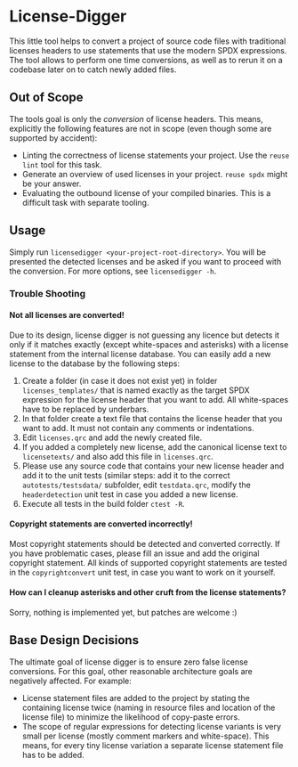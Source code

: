 # License-Digger

This little tool helps to convert a project of source code files with traditional licenses headers to use statements that use the modern SPDX expressions.
The tool allows to perform one time conversions, as well as to rerun it on a codebase later on to catch newly added files.

## Out of Scope

The tools goal is only the _conversion_ of license headers. This means, explicitly the following features are not in scope (even though some are supported by accident):

- Linting the correctness of license statements your project. Use the `reuse lint` tool for this task.
- Generate an overview of used licenses in your project. `reuse spdx` might be your answer.
- Evaluating the outbound license of your compiled binaries. This is a difficult task with separate tooling.

## Usage

Simply run `licensedigger <your-project-root-directory>`. You will be presented the detected licenses and be asked if you want to proceed with the conversion.
For more options, see `licensedigger -h`.

### Trouble Shooting

#### Not all licenses are converted!

Due to its design, license digger is not guessing any licence but detects it only if it matches exactly (except white-spaces and asterisks) with a license statement from the internal license database.
You can easily add a new license to the database by the following steps:

1. Create a folder (in case it does not exist yet) in folder `licenses_templates/` that is named exactly as the target SPDX expression for the license header that you want to add. All white-spaces have to be replaced by underbars.
2. In that folder create a text file that contains the license header that you want to add. It must not contain any comments or indentations.
3. Edit `licenses.qrc` and add the newly created file.
4. If you added a completely new license, add the canonical license text to `licensetexts/` and also add this file in `licenses.qrc`.
5. Please use any source code that contains your new license header and add it to the unit tests (similar steps: add it to the correct `autotests/testsdata/` subfolder, edit `testdata.qrc`, modify the `headerdetection` unit test in case you added a new license.
6. Execute all tests in the build folder `ctest -R`.

#### Copyright statements are converted incorrectly!

Most copyright statements should be detected and converted correctly. If you have problematic cases, please fill an issue and add the original copyright statement.
All kinds of supported copyright statements are tested in the `copyrightconvert` unit test, in case you want to work on it yourself.

#### How can I cleanup asterisks and other cruft from the license statements?

Sorry, nothing is implemented yet, but patches are welcome :)

## Base Design Decisions

The ultimate goal of license digger is to ensure zero false license conversions. For this goal, other reasonable architecture goals are negatively affected.
For example:

- License statement files are added to the project by stating the containing license twice (naming in resource files and location of the license file) to minimize the likelihood of copy-paste errors.
- The scope of regular expressions for detecting license variants is very small per license (mostly comment markers and white-space). This means, for every tiny license variation a separate license statement file has to be added.
